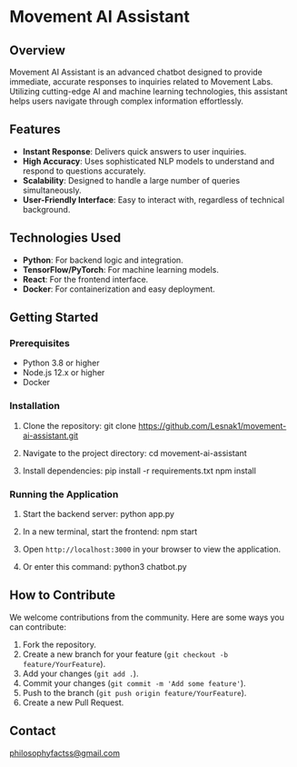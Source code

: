 # Movement AI Assistant

## Overview
Movement AI Assistant is an advanced chatbot designed to provide immediate, accurate responses to inquiries related to Movement Labs. Utilizing cutting-edge AI and machine learning technologies, this assistant helps users navigate through complex information effortlessly.

## Features
- **Instant Response**: Delivers quick answers to user inquiries.
- **High Accuracy**: Uses sophisticated NLP models to understand and respond to questions accurately.
- **Scalability**: Designed to handle a large number of queries simultaneously.
- **User-Friendly Interface**: Easy to interact with, regardless of technical background.

## Technologies Used
- **Python**: For backend logic and integration.
- **TensorFlow/PyTorch**: For machine learning models.
- **React**: For the frontend interface.
- **Docker**: For containerization and easy deployment.

## Getting Started

### Prerequisites
- Python 3.8 or higher
- Node.js 12.x or higher
- Docker

### Installation
1. Clone the repository: git clone https://github.com/Lesnak1/movement-ai-assistant.git

2. Navigate to the project directory:
cd movement-ai-assistant

3. Install dependencies:
pip install -r requirements.txt
npm install


### Running the Application
1. Start the backend server:
python app.py

2. In a new terminal, start the frontend:
npm start

3. Open `http://localhost:3000` in your browser to view the application.

4. Or enter this command: python3 chatbot.py

## How to Contribute
We welcome contributions from the community. Here are some ways you can contribute:
1. Fork the repository.
2. Create a new branch for your feature (`git checkout -b feature/YourFeature`).
3. Add your changes (`git add .`).
4. Commit your changes (`git commit -m 'Add some feature'`).
5. Push to the branch (`git push origin feature/YourFeature`).
6. Create a new Pull Request.

## Contact
philosophyfactss@gmail.com
